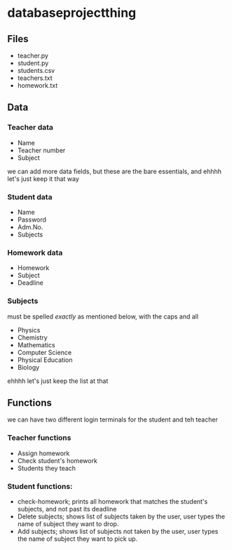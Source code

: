 # databaseprojectthing

## Files
- teacher.py
- student.py
- students.csv
- teachers.txt
- homework.txt
## Data
### Teacher data
- Name
- Teacher number
- Subject  

we can add more data fields, but these are the bare essentials, and ehhhh let's just keep it that way
### Student data
- Name
- Password
- Adm.No.
- Subjects
### Homework data
- Homework
- Subject
- Deadline  
### Subjects  
must be spelled *exactly* as mentioned below, with the caps and all
- Physics
- Chemistry
- Mathematics
- Computer Science
- Physical Education
- Biology  

ehhhh let's just keep the list at that
## Functions  
we can have two different login terminals for the student and teh teacher
### Teacher functions  
- Assign homework
- Check student's homework
- Students they teach
### Student functions:  
- check-homework; prints all homework that matches the student's subjects, and not past its deadline
- Delete subjects; shows list of subjects taken by the user, user types the name of subject they want to drop.
- Add subjects; shows list of subjects not taken by the user, user types the name of subject they want to pick up.
